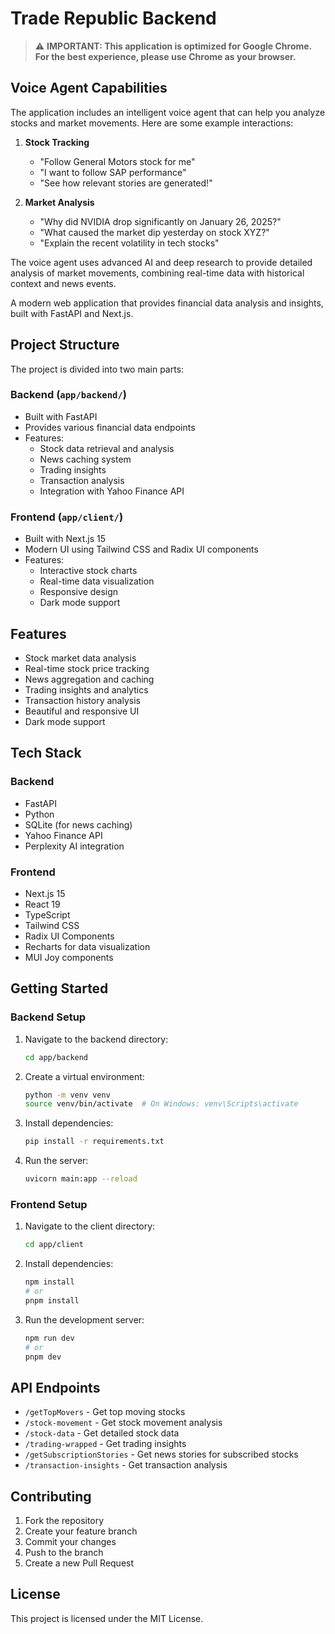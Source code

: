 # Trade Republic Backend

> ⚠️ **IMPORTANT: This application is optimized for Google Chrome. For the best experience, please use Chrome as your browser.**

## Voice Agent Capabilities

The application includes an intelligent voice agent that can help you analyze stocks and market movements. Here are some example interactions:

1. **Stock Tracking**
   - "Follow General Motors stock for me"
   - "I want to follow SAP performance"
   - "See how relevant stories are generated!"

2. **Market Analysis**
   - "Why did NVIDIA drop significantly on January 26, 2025?"
   - "What caused the market dip yesterday on stock XYZ?"
   - "Explain the recent volatility in tech stocks"

The voice agent uses advanced AI and deep research to provide detailed analysis of market movements, combining real-time data with historical context and news events.

A modern web application that provides financial data analysis and insights, built with FastAPI and Next.js.

## Project Structure

The project is divided into two main parts:

### Backend (`app/backend/`)
- Built with FastAPI
- Provides various financial data endpoints
- Features:
  - Stock data retrieval and analysis
  - News caching system
  - Trading insights
  - Transaction analysis
  - Integration with Yahoo Finance API

### Frontend (`app/client/`)
- Built with Next.js 15
- Modern UI using Tailwind CSS and Radix UI components
- Features:
  - Interactive stock charts
  - Real-time data visualization
  - Responsive design
  - Dark mode support

## Features

- Stock market data analysis
- Real-time stock price tracking
- News aggregation and caching
- Trading insights and analytics
- Transaction history analysis
- Beautiful and responsive UI
- Dark mode support

## Tech Stack

### Backend
- FastAPI
- Python
- SQLite (for news caching)
- Yahoo Finance API
- Perplexity AI integration

### Frontend
- Next.js 15
- React 19
- TypeScript
- Tailwind CSS
- Radix UI Components
- Recharts for data visualization
- MUI Joy components

## Getting Started

### Backend Setup
1. Navigate to the backend directory:
   ```bash
   cd app/backend
   ```
2. Create a virtual environment:
   ```bash
   python -m venv venv
   source venv/bin/activate  # On Windows: venv\Scripts\activate
   ```
3. Install dependencies:
   ```bash
   pip install -r requirements.txt
   ```
4. Run the server:
   ```bash
   uvicorn main:app --reload
   ```

### Frontend Setup
1. Navigate to the client directory:
   ```bash
   cd app/client
   ```
2. Install dependencies:
   ```bash
   npm install
   # or
   pnpm install
   ```
3. Run the development server:
   ```bash
   npm run dev
   # or
   pnpm dev
   ```

## API Endpoints

- `/getTopMovers` - Get top moving stocks
- `/stock-movement` - Get stock movement analysis
- `/stock-data` - Get detailed stock data
- `/trading-wrapped` - Get trading insights
- `/getSubscriptionStories` - Get news stories for subscribed stocks
- `/transaction-insights` - Get transaction analysis

## Contributing

1. Fork the repository
2. Create your feature branch
3. Commit your changes
4. Push to the branch
5. Create a new Pull Request

## License

This project is licensed under the MIT License.